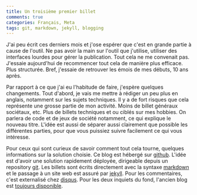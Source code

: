 ```yaml
---
title: Un troisième premier billet
comments: true
categories: Français, Meta
tags: git, markdown, jekyll, blogging
---
```


J'ai peu écrit ces derniers mois et j'ose espérer que c'est en grande partie
à cause de l'outil. Ne pas avoir la main sur l'outil que j'utilise, utiliser des
interfaces lourdes pour gérer la publication. Tout cela ne me convenait pas.
J'essaie aujourd'hui de recommencer tout cela de manière plus efficace. Plus
structurée. Bref, j'essaie de retrouver les émois de mes débuts, 10 ans après.

Par rapport à ce que j'ai eu l'habitude de faire, j'espère quelques changements.
Tout d'abord, je vais me mettre à rédiger un peu plus en anglais, notamment sur
les sujets techniques. Il y a de fort risques que cela représente une grosse
partie de mon activité. Moins de billet généraux sociétaux, etc. Plus de billets
techniques et ou ciblés sur mes hobbies. On parlera de code et de jeux de
société notamment, ce qui explique le nouveau titre. L'idée est aussi de séparer
aussi clairement que possible les différentes parties, pour que vous puissiez
suivre facilement ce qui vous intéresse.

Pour ceux qui sont curieux de savoir comment tout cela tourne, quelques
informations sur la solution choisie. Ce blog est hébergé sur [github][]. L'idée
est d'avoir une solution rapidement déployée, dirigeable depuis un repository
[git][]. Les billets sont écrits directement avec la syntaxe [markdown][] et
le passage à un site web est assuré par [jekyll][]. Pour les commentaires, c'est
externalisé chez [disqus][]. Pour les deux inquiets du fond, l'ancien blog est
[toujours disponible][old].


[github]: http://github.com/berewt "Ma page github"
[git]: http://git-scm.com/ "Le site web de git"
[markdown]: http://daringfireball.net/projects/markdown/syntax
  "La syntaxe markdown"
[jekyll]: http://jekyllbootstrap.com
  "Jekyll, outil de création de sites statiques"
[disqus]: http://disqus.com/
  "Disqus, gestion de commentaires"
[old]: http://old.biri.name/
  "Les archives d'avant le changement de blog"
